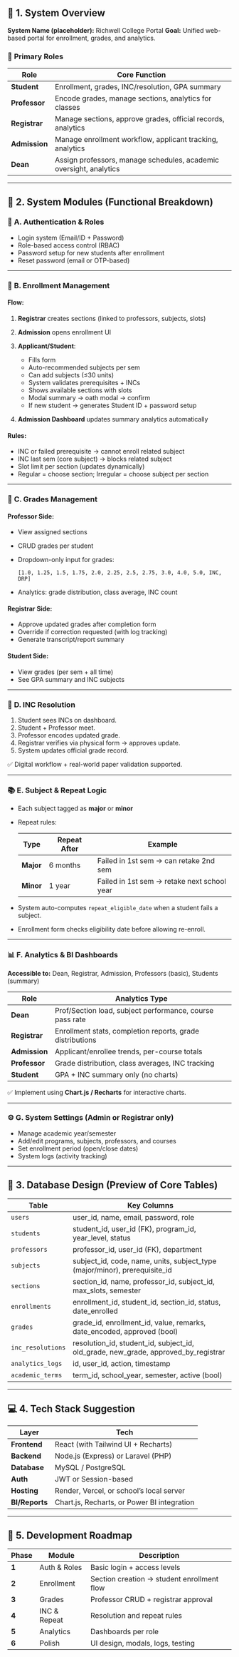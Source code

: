 ## 🧠 **1. System Overview**

**System Name (placeholder):** Richwell College Portal
**Goal:** Unified web-based portal for enrollment, grades, and analytics.

### 🎯 **Primary Roles**

| Role          | Core Function                                                      |
| ------------- | ------------------------------------------------------------------ |
| **Student**   | Enrollment, grades, INC/resolution, GPA summary                    |
| **Professor** | Encode grades, manage sections, analytics for classes              |
| **Registrar** | Manage sections, approve grades, official records, analytics       |
| **Admission** | Manage enrollment workflow, applicant tracking, analytics          |
| **Dean**      | Assign professors, manage schedules, academic oversight, analytics |

---

## 🧩 **2. System Modules (Functional Breakdown)**

### 🏫 **A. Authentication & Roles**

* Login system (Email/ID + Password)
* Role-based access control (RBAC)
* Password setup for new students after enrollment
* Reset password (email or OTP-based)

---

### 📝 **B. Enrollment Management**

#### Flow:

1. **Registrar** creates sections (linked to professors, subjects, slots)
2. **Admission** opens enrollment UI
3. **Applicant/Student**:

   * Fills form
   * Auto-recommended subjects per sem
   * Can add subjects (≤30 units)
   * System validates prerequisites + INCs
   * Shows available sections with slots
   * Modal summary → oath modal → confirm
   * If new student → generates Student ID + password setup
4. **Admission Dashboard** updates summary analytics automatically

#### Rules:

* INC or failed prerequisite → cannot enroll related subject
* INC last sem (core subject) → blocks related subject
* Slot limit per section (updates dynamically)
* Regular = choose section; Irregular = choose subject per section

---

### 🧾 **C. Grades Management**

#### Professor Side:

* View assigned sections
* CRUD grades per student
* Dropdown-only input for grades:

  ```
  [1.0, 1.25, 1.5, 1.75, 2.0, 2.25, 2.5, 2.75, 3.0, 4.0, 5.0, INC, DRP]
  ```
* Analytics: grade distribution, class average, INC count

#### Registrar Side:

* Approve updated grades after completion form
* Override if correction requested (with log tracking)
* Generate transcript/report summary

#### Student Side:

* View grades (per sem + all time)
* See GPA summary and INC subjects

---

### 🧾 **D. INC Resolution**

1. Student sees INCs on dashboard.
2. Student + Professor meet.
3. Professor encodes updated grade.
4. Registrar verifies via physical form → approves update.
5. System updates official grade record.

✅ Digital workflow + real-world paper validation supported.

---

### 📚 **E. Subject & Repeat Logic**

* Each subject tagged as **major** or **minor**
* Repeat rules:

  | Type      | Repeat After | Example                                     |
  | --------- | ------------ | ------------------------------------------- |
  | **Major** | 6 months     | Failed in 1st sem → can retake 2nd sem      |
  | **Minor** | 1 year       | Failed in 1st sem → retake next school year |
* System auto-computes `repeat_eligible_date` when a student fails a subject.
* Enrollment form checks eligibility date before allowing re-enroll.

---

### 📊 **F. Analytics & BI Dashboards**

**Accessible to:** Dean, Registrar, Admission, Professors (basic), Students (summary)

| Role          | Analytics Type                                            |
| ------------- | --------------------------------------------------------- |
| **Dean**      | Prof/Section load, subject performance, course pass rate  |
| **Registrar** | Enrollment stats, completion reports, grade distributions |
| **Admission** | Applicant/enrollee trends, per-course totals              |
| **Professor** | Grade distribution, class averages, INC tracking          |
| **Student**   | GPA + INC summary only (no charts)                        |

✅ Implement using **Chart.js / Recharts** for interactive charts.

---

### ⚙️ **G. System Settings (Admin or Registrar only)**

* Manage academic year/semester
* Add/edit programs, subjects, professors, and courses
* Set enrollment period (open/close dates)
* System logs (activity tracking)

---

## 🧩 **3. Database Design (Preview of Core Tables)**

| Table             | Key Columns                                                                        |
| ----------------- | ---------------------------------------------------------------------------------- |
| `users`           | user_id, name, email, password, role                                               |
| `students`        | student_id, user_id (FK), program_id, year_level, status                           |
| `professors`      | professor_id, user_id (FK), department                                             |
| `subjects`        | subject_id, code, name, units, subject_type (major/minor), prerequisite_id         |
| `sections`        | section_id, name, professor_id, subject_id, max_slots, semester                    |
| `enrollments`     | enrollment_id, student_id, section_id, status, date_enrolled                       |
| `grades`          | grade_id, enrollment_id, value, remarks, date_encoded, approved (bool)             |
| `inc_resolutions` | resolution_id, student_id, subject_id, old_grade, new_grade, approved_by_registrar |
| `analytics_logs`  | id, user_id, action, timestamp                                                     |
| `academic_terms`  | term_id, school_year, semester, active (bool)                                      |

---

## 💻 **4. Tech Stack Suggestion**

| Layer          | Tech                                        |
| -------------- | ------------------------------------------- |
| **Frontend**   | React (with Tailwind UI + Recharts)         |
| **Backend**    | Node.js (Express) or Laravel (PHP)          |
| **Database**   | MySQL / PostgreSQL                          |
| **Auth**       | JWT or Session-based                        |
| **Hosting**    | Render, Vercel, or school’s local server    |
| **BI/Reports** | Chart.js, Recharts, or Power BI integration |

---

## 📆 **5. Development Roadmap**

| Phase | Module       | Description                                |
| ----- | ------------ | ------------------------------------------ |
| **1** | Auth & Roles | Basic login + access levels                |
| **2** | Enrollment   | Section creation → student enrollment flow |
| **3** | Grades       | Professor CRUD + registrar approval        |
| **4** | INC & Repeat | Resolution and repeat rules                |
| **5** | Analytics    | Dashboards per role                        |
| **6** | Polish       | UI design, modals, logs, testing           |

